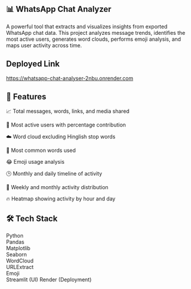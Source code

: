 ## 📊 WhatsApp Chat Analyzer
A powerful tool that extracts and visualizes insights from exported WhatsApp chat data. This project analyzes message trends, identifies the most active users, generates word clouds, performs emoji analysis, and maps user activity across time.

## Deployed Link
https://whatsapp-chat-analyser-2nbu.onrender.com

## 🧠 Features
📈 Total messages, words, links, and media shared

👤 Most active users with percentage contribution

☁️ Word cloud excluding Hinglish stop words

🧠 Most common words used

😂 Emoji usage analysis

🕒 Monthly and daily timeline of activity

📅 Weekly and monthly activity distribution

🔥 Heatmap showing activity by hour and day



## 🛠️ Tech Stack
Python <br>
Pandas <br>
Matplotlib <br>
Seaborn <br>
WordCloud <br>
URLExtract <br>
Emoji <br>
Streamlit (UI)
Render (Deployment)
